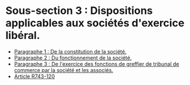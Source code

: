 # Sous-section 3 : Dispositions applicables aux sociétés d'exercice libéral.

- [Paragraphe 1 : De la constitution de la société.](paragraphe-1)
- [Paragraphe 2 : Du fonctionnement de la société.](paragraphe-2)
- [Paragraphe 3 : De l'exercice des fonctions de greffier de tribunal de commerce par la société et les associés.](paragraphe-3)
- [Article R743-120](article-r743-120.md)
